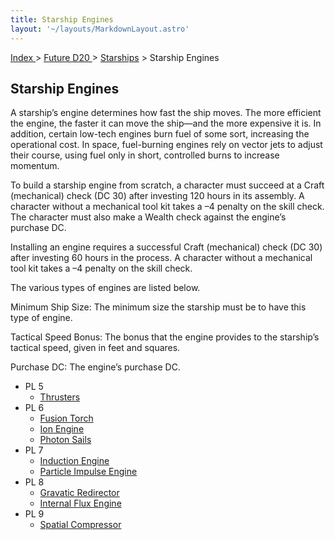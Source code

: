 ```yaml
---
title: Starship Engines
layout: '~/layouts/MarkdownLayout.astro'
---
```


[ Index ](/) > [ Future D20 ](/future.d20.srd) > [Starships](/future.d20.srd/starships) > Starship Engines

## Starship Engines

A starship’s engine determines how fast the ship moves. The more efficient the
engine, the faster it can move the ship—and the more expensive it is. In
addition, certain low-tech engines burn fuel of some sort, increasing the
operational cost. In space, fuel-burning engines rely on vector jets to adjust
their course, using fuel only in short, controlled burns to increase momentum.

To build a starship engine from scratch, a character must succeed at a Craft
(mechanical) check (DC 30) after investing 120 hours in its assembly. A
character without a mechanical tool kit takes a –4 penalty on the skill check.
The character must also make a Wealth check against the engine’s purchase DC.

Installing an engine requires a successful Craft (mechanical) check (DC 30)
after investing 60 hours in the process. A character without a mechanical tool
kit takes a –4 penalty on the skill check.

The various types of engines are listed below.

Minimum Ship Size: The minimum size the starship must be to have this type of
engine.

Tactical Speed Bonus: The bonus that the engine provides to the starship’s
tactical speed, given in feet and squares.

Purchase DC: The engine’s purchase DC.

  * PL 5
    * [Thrusters](/future.d20.srd/starships/starship.engines/thrusters)
  * PL 6
    * [Fusion Torch](/future.d20.srd/starships/starship.engines/fusion.torch)
    * [Ion Engine](/future.d20.srd/starships/starship.engines/ion.engine)
    * [Photon Sails](/future.d20.srd/starships/starship.engines/photon.sails)
  * PL 7
    * [Induction Engine](/future.d20.srd/starships/starship.engines/induction.engine)
    * [Particle Impulse Engine](/future.d20.srd/starships/starship.engines/particle.impulse.engine)
  * PL 8
    * [Gravatic Redirector](/future.d20.srd/starships/starship.engines/gravatic.redirector)
    * [Internal Flux Engine](/future.d20.srd/starships/starship.engines/interial.flux.engine)
  * PL 9
    * [Spatial Compressor](/future.d20.srd/starships/starship.engines/spatial.compressor)

